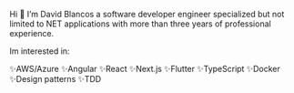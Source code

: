 
Hi 👋  I’m David Blancos a software developer engineer specialized but not limited to NET applications with more than three
years of professional experience.

Im interested in:

✨AWS/Azure
✨Angular
✨React
✨Next.js
✨Flutter
✨TypeScript
✨Docker
✨Design patterns
✨TDD
  
